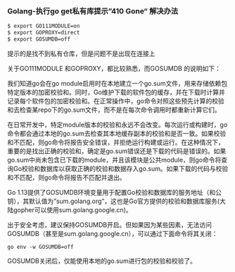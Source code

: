 ### Golang-执行go get私有库提示”410 Gone“ 解决办法

```bash
$ export GO111MODULE=on
$ export GOPROXY=direct
$ export GOSUMDB=off
```
提示的是找不到私有仓库，但是问题不是出现在连接上

关于GO111MODULE 和GOPROXY，都比较熟悉，而GOSUMDB 的说明如下：

我们知道go会在go module启用时在本地建立一个go.sum文件，用来存储依赖包特定版本的加密校验和。同时，Go维护下载的软件包的缓存，并在下载时计算并记录每个软件包的加密校验和。在正常操作中，go命令对照这些预先计算的校验和去检查某repo下的go.sum文件，而不是在每次命令调用时都重新计算它们。

在日常开发中，特定module版本的校验和永远不会改变。每次运行或构建时，go命令都会通过本地的go.sum去检查其本地缓存副本的校验和是否一致。如果校验和不匹配，则go命令将报告安全错误，并拒绝运行构建或运行。在这种情况下，重要的是找出正确的校验和，确定是go.sum错误还是下载的代码是错误的。如果go.sum中尚未包含已下载的module，并且该模块是公共module，则go命令将查询Go校验和数据库以获取正确的校验和数据存入go.sum。如果下载的代码与校验和不匹配，则go命令将报告不匹配并退出。

Go 1.13提供了GOSUMDB环境变量用于配置Go校验和数据库的服务地址（和公钥），其默认值为”sum.golang.org”，这也是Go官方提供的校验和数据库服务(大陆gopher可以使用sum.golang.google.cn)。

出于安全考虑，建议保持GOSUMDB开启。但如果因为某些因素，无法访问GOSUMDB（甚至是sum.golang.google.cn），可以通过下面命令将其关闭：


```
go env -w GOSUMDB=off
```


GOSUMDB关闭后，仅能使用本地的go.sum进行包的校验和校验了。
